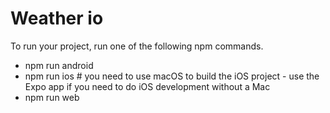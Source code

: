 
# Weather io

To run your project, run one of the following npm commands.

- npm run android
- npm run ios # you need to use macOS to build the iOS project - use the Expo app if you need to do iOS development without a Mac
- npm run web
